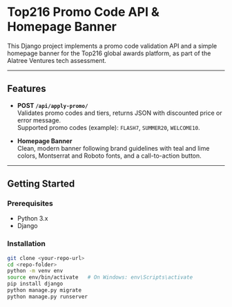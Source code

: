 # Top216 Promo Code API & Homepage Banner

This Django project implements a promo code validation API and a simple homepage banner for the Top216 global awards platform, as part of the Alatree Ventures tech assessment.

---

## Features

- **POST `/api/apply-promo/`**  
  Validates promo codes and tiers, returns JSON with discounted price or error message.  
  Supported promo codes (example): `FLASH7`, `SUMMER20`, `WELCOME10`.

- **Homepage Banner**  
  Clean, modern banner following brand guidelines with teal and lime colors, Montserrat and Roboto fonts, and a call-to-action button.

---

## Getting Started

### Prerequisites

- Python 3.x
- Django

### Installation

```bash
git clone <your-repo-url>
cd <repo-folder>
python -m venv env
source env/bin/activate   # On Windows: env\Scripts\activate
pip install django
python manage.py migrate
python manage.py runserver
